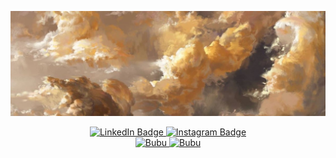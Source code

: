 ![Header](https://github.com/Erdauit/erdauit/blob/main/assets/1a3f99383bf159bf76bbb6bfef7333e8.jpg)

<div id="badges", align = "center">
  <a href="https://www.linkedin.com/in/erdauit-torekhan-61725a238/">
    <img src="https://img.shields.io/badge/LinkedIn-blue?style=for-the-badge&logo=linkedin&logoColor=white" alt="LinkedIn Badge"/>
  </a>
   <a href="https://www.instagram.com/erdauttt/">
    <img src="https://img.shields.io/badge/-Instagram-090909?style=for-the-badge&logo=instagram&logoColor=B4068E" alt="Instagram Badge"/>
  </a>
</div>

<div id="stats", align = "center">
   <a href="https://github.com/erdauit/github-readme-stats">
    <img src="https://github-readme-stats.vercel.app/api/top-langs/?username=erdauit&layout=compact&show_icons=true&bg_color=00000000" alt="Bubu"/>
  </a>
   <a href="https://github.com/erdauit/github-readme-stats">
    <img src="https://github-readme-stats.vercel.app/api?username=erdauit&show_icons=true&bg_color=00000000" alt="Bubu"/>
  </a>
</div>

